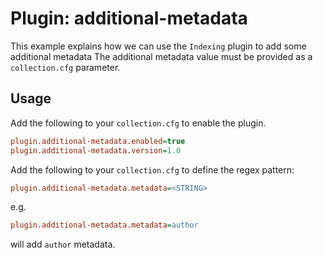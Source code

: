 # Plugin: additional-metadata

This example explains how we can use the `Indexing` plugin to add some additional metadata
The additional metadata value must be provided as a `collection.cfg` parameter.

## Usage

Add the following to your `collection.cfg` to enable the plugin.

```ini
plugin.additional-metadata.enabled=true
plugin.additional-metadata.version=1.0
```

Add the following to your `collection.cfg` to define the regex pattern:

```ini
plugin.additional-metadata.metadata=<STRING>
```

e.g.

```ini
plugin.additional-metadata.metadata=author
```

will add `author` metadata.